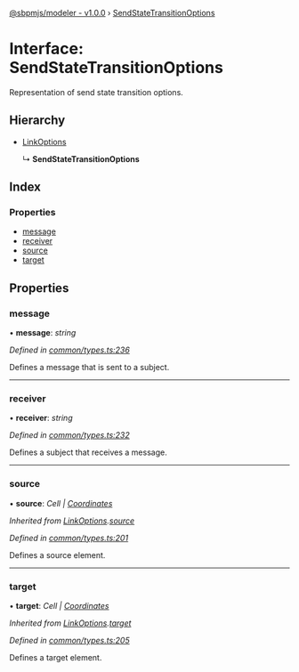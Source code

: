 [@sbpmjs/modeler - v1.0.0](../README.md) › [SendStateTransitionOptions](sendstatetransitionoptions.md)

# Interface: SendStateTransitionOptions

Representation of send state transition options.

## Hierarchy

* [LinkOptions](linkoptions.md)

  ↳ **SendStateTransitionOptions**

## Index

### Properties

* [message](sendstatetransitionoptions.md#message)
* [receiver](sendstatetransitionoptions.md#receiver)
* [source](sendstatetransitionoptions.md#source)
* [target](sendstatetransitionoptions.md#target)

## Properties

###  message

• **message**: *string*

*Defined in [common/types.ts:236](https://github.com/mkolodiy/sbpmjs/blob/97cb194/packages/sbpm-modeler/lib/common/types.ts#L236)*

Defines a message that is sent to a subject.

___

###  receiver

• **receiver**: *string*

*Defined in [common/types.ts:232](https://github.com/mkolodiy/sbpmjs/blob/97cb194/packages/sbpm-modeler/lib/common/types.ts#L232)*

Defines a subject that receives a message.

___

###  source

• **source**: *Cell | [Coordinates](coordinates.md)*

*Inherited from [LinkOptions](linkoptions.md).[source](linkoptions.md#source)*

*Defined in [common/types.ts:201](https://github.com/mkolodiy/sbpmjs/blob/97cb194/packages/sbpm-modeler/lib/common/types.ts#L201)*

Defines a source element.

___

###  target

• **target**: *Cell | [Coordinates](coordinates.md)*

*Inherited from [LinkOptions](linkoptions.md).[target](linkoptions.md#target)*

*Defined in [common/types.ts:205](https://github.com/mkolodiy/sbpmjs/blob/97cb194/packages/sbpm-modeler/lib/common/types.ts#L205)*

Defines a target element.
